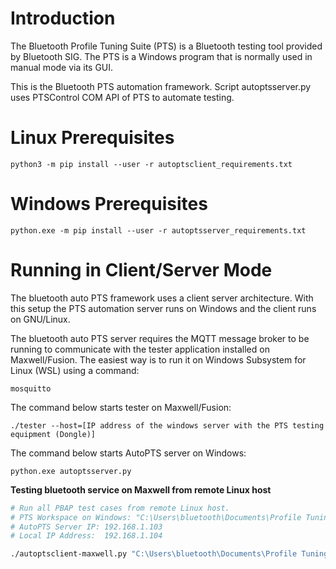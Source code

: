 # Introduction

The Bluetooth Profile Tuning Suite (PTS) is a Bluetooth testing tool provided by Bluetooth SIG. The PTS is a Windows program that is normally used in manual mode via its GUI.

This is the Bluetooth PTS automation framework. Script autoptsserver.py uses PTSControl COM API of PTS to automate testing.

# Linux Prerequisites

    python3 -m pip install --user -r autoptsclient_requirements.txt

# Windows Prerequisites

    python.exe -m pip install --user -r autoptsserver_requirements.txt

# Running in Client/Server Mode

The bluetooth auto PTS framework uses a client server architecture.
With this setup the PTS automation server runs on Windows and the client runs on GNU/Linux.

The bluetooth auto PTS server requires the MQTT message broker to be running to communicate
with the tester application installed on Maxwell/Fusion. The easiest way is to run it on Windows Subsystem for Linux (WSL) using a command:

    mosquitto

The command below starts tester on Maxwell/Fusion:

    ./tester --host=[IP address of the windows server with the PTS testing equipment (Dongle)]

The command below starts AutoPTS server on Windows:

    python.exe autoptsserver.py

**Testing bluetooth service on Maxwell from remote Linux host**

```bash
# Run all PBAP test cases from remote Linux host.
# PTS Workspace on Windows: "C:\Users\bluetooth\Documents\Profile Tuning Suite\Maxwell\Maxwell.pqw6"
# AutoPTS Server IP: 192.168.1.103
# Local IP Address:  192.168.1.104

./autoptsclient-maxwell.py "C:\Users\bluetooth\Documents\Profile Tuning Suite\Maxwell\Maxwell.pqw6" -i 192.168.1.103 -l 192.168.1.104 -c PBAP
```
